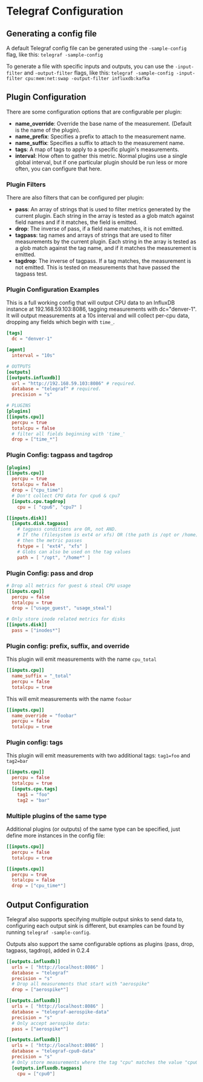 # Telegraf Configuration

## Generating a config file

A default Telegraf config file can be generated using the `-sample-config` flag,
like this: `telegraf -sample-config`

To generate a file with specific inputs and outputs, you can use the
`-input-filter` and `-output-filter` flags, like this:
`telegraf -sample-config -input-filter cpu:mem:net:swap -output-filter influxdb:kafka`

## Plugin Configuration

There are some configuration options that are configurable per plugin:

* **name_override**: Override the base name of the measurement.
(Default is the name of the plugin).
* **name_prefix**: Specifies a prefix to attach to the measurement name.
* **name_suffix**: Specifies a suffix to attach to the measurement name.
* **tags**: A map of tags to apply to a specific plugin's measurements.
* **interval**: How often to gather this metric. Normal plugins use a single
global interval, but if one particular plugin should be run less or more often,
you can configure that here.

### Plugin Filters

There are also filters that can be configured per plugin:

* **pass**: An array of strings that is used to filter metrics generated by the
current plugin. Each string in the array is tested as a glob match against field names
and if it matches, the field is emitted.
* **drop**: The inverse of pass, if a field name matches, it is not emitted.
* **tagpass**: tag names and arrays of strings that are used to filter
measurements by the current plugin. Each string in the array is tested as a glob
match against the tag name, and if it matches the measurement is emitted.
* **tagdrop**: The inverse of tagpass. If a tag matches, the measurement is not
emitted. This is tested on measurements that have passed the tagpass test.

### Plugin Configuration Examples

This is a full working config that will output CPU data to an InfluxDB instance
at 192.168.59.103:8086, tagging measurements with dc="denver-1". It will output
measurements at a 10s interval and will collect per-cpu data, dropping any
fields which begin with `time_`.

```toml
[tags]
  dc = "denver-1"

[agent]
  interval = "10s"

# OUTPUTS
[outputs]
[[outputs.influxdb]]
  url = "http://192.168.59.103:8086" # required.
  database = "telegraf" # required.
  precision = "s"

# PLUGINS
[plugins]
[[inputs.cpu]]
  percpu = true
  totalcpu = false
  # filter all fields beginning with 'time_'
  drop = ["time_*"]
```

### Plugin Config: tagpass and tagdrop

```toml
[plugins]
[[inputs.cpu]]
  percpu = true
  totalcpu = false
  drop = ["cpu_time"]
  # Don't collect CPU data for cpu6 & cpu7
  [inputs.cpu.tagdrop]
    cpu = [ "cpu6", "cpu7" ]

[[inputs.disk]]
  [inputs.disk.tagpass]
    # tagpass conditions are OR, not AND.
    # If the (filesystem is ext4 or xfs) OR (the path is /opt or /home)
    # then the metric passes
    fstype = [ "ext4", "xfs" ]
    # Globs can also be used on the tag values
    path = [ "/opt", "/home*" ]
```

### Plugin Config: pass and drop

```toml
# Drop all metrics for guest & steal CPU usage
[[inputs.cpu]]
  percpu = false
  totalcpu = true
  drop = ["usage_guest", "usage_steal"]

# Only store inode related metrics for disks
[[inputs.disk]]
  pass = ["inodes*"]
```

### Plugin config: prefix, suffix, and override

This plugin will emit measurements with the name `cpu_total`

```toml
[[inputs.cpu]]
  name_suffix = "_total"
  percpu = false
  totalcpu = true
```

This will emit measurements with the name `foobar`

```toml
[[inputs.cpu]]
  name_override = "foobar"
  percpu = false
  totalcpu = true
```

### Plugin config: tags

This plugin will emit measurements with two additional tags: `tag1=foo` and
`tag2=bar`

```toml
[[inputs.cpu]]
  percpu = false
  totalcpu = true
  [inputs.cpu.tags]
    tag1 = "foo"
    tag2 = "bar"
```

### Multiple plugins of the same type

Additional plugins (or outputs) of the same type can be specified,
just define more instances in the config file:

```toml
[[inputs.cpu]]
  percpu = false
  totalcpu = true

[[inputs.cpu]]
  percpu = true
  totalcpu = false
  drop = ["cpu_time*"]
```

## Output Configuration

Telegraf also supports specifying multiple output sinks to send data to,
configuring each output sink is different, but examples can be
found by running `telegraf -sample-config`.

Outputs also support the same configurable options as plugins
(pass, drop, tagpass, tagdrop), added in 0.2.4

```toml
[[outputs.influxdb]]
  urls = [ "http://localhost:8086" ]
  database = "telegraf"
  precision = "s"
  # Drop all measurements that start with "aerospike"
  drop = ["aerospike*"]

[[outputs.influxdb]]
  urls = [ "http://localhost:8086" ]
  database = "telegraf-aerospike-data"
  precision = "s"
  # Only accept aerospike data:
  pass = ["aerospike*"]

[[outputs.influxdb]]
  urls = [ "http://localhost:8086" ]
  database = "telegraf-cpu0-data"
  precision = "s"
  # Only store measurements where the tag "cpu" matches the value "cpu0"
  [outputs.influxdb.tagpass]
    cpu = ["cpu0"]
```
